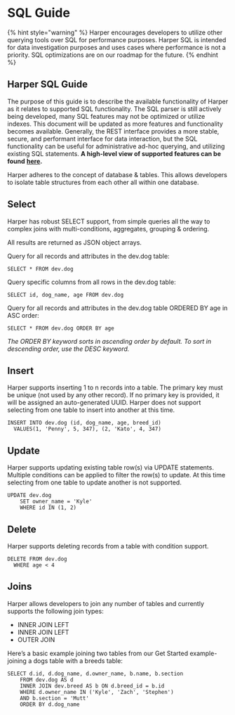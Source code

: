 # SQL Guide

{% hint style="warning" %}
Harper encourages developers to utilize other querying tools over SQL for performance purposes. Harper SQL is intended for data investigation purposes and uses cases where performance is not a priority. SQL optimizations are on our roadmap for the future.
{% endhint %}

## Harper SQL Guide

The purpose of this guide is to describe the available functionality of Harper as it relates to supported SQL functionality. The SQL parser is still actively being developed, many SQL features may not be optimized or utilize indexes. This document will be updated as more features and functionality becomes available. Generally, the REST interface provides a more stable, secure, and performant interface for data interaction, but the SQL functionality can be useful for administrative ad-hoc querying, and utilizing existing SQL statements. **A high-level view of supported features can be found** [**here**](features-matrix.md)**.**

Harper adheres to the concept of database & tables. This allows developers to isolate table structures from each other all within one database.

## Select

Harper has robust SELECT support, from simple queries all the way to complex joins with multi-conditions, aggregates, grouping & ordering.

All results are returned as JSON object arrays.

Query for all records and attributes in the dev.dog table:

```
SELECT * FROM dev.dog
```

Query specific columns from all rows in the dev.dog table:

```
SELECT id, dog_name, age FROM dev.dog
```

Query for all records and attributes in the dev.dog table ORDERED BY age in ASC order:

```
SELECT * FROM dev.dog ORDER BY age
```

_The ORDER BY keyword sorts in ascending order by default. To sort in descending order, use the DESC keyword._

## Insert

Harper supports inserting 1 to n records into a table. The primary key must be unique (not used by any other record). If no primary key is provided, it will be assigned an auto-generated UUID. Harper does not support selecting from one table to insert into another at this time.

```
INSERT INTO dev.dog (id, dog_name, age, breed_id)
  VALUES(1, 'Penny', 5, 347), (2, 'Kato', 4, 347)
```

## Update

Harper supports updating existing table row(s) via UPDATE statements. Multiple conditions can be applied to filter the row(s) to update. At this time selecting from one table to update another is not supported.

```
UPDATE dev.dog
    SET owner_name = 'Kyle'
    WHERE id IN (1, 2)
```

## Delete

Harper supports deleting records from a table with condition support.

```
DELETE FROM dev.dog
  WHERE age < 4
```

## Joins

Harper allows developers to join any number of tables and currently supports the following join types:

* INNER JOIN LEFT
* INNER JOIN LEFT
* OUTER JOIN

Here’s a basic example joining two tables from our Get Started example- joining a dogs table with a breeds table:

```
SELECT d.id, d.dog_name, d.owner_name, b.name, b.section
    FROM dev.dog AS d
    INNER JOIN dev.breed AS b ON d.breed_id = b.id
    WHERE d.owner_name IN ('Kyle', 'Zach', 'Stephen')
    AND b.section = 'Mutt'
    ORDER BY d.dog_name
```
